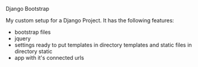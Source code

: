 Django Bootstrap

My custom setup for a Django Project. It has the following features:
* bootstrap files
* jquery
* settings ready to put templates in directory templates and static files in directory static
* app with it's connected urls
